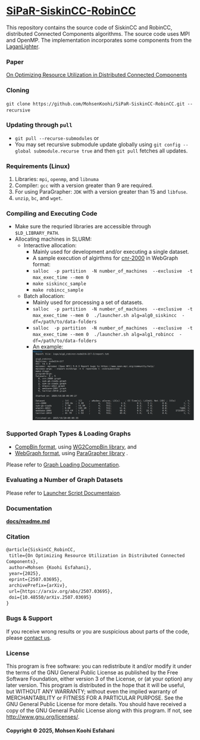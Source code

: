 # [SiPaR-SiskinCC-RobinCC]()

This repository contains the source code of SiskinCC and RobinCC, distributed Connected Components algorithms. 
The source code uses MPI and OpenMP. The implementation incorporates some  components from the [LaganLighter](https://github.com/MohsenKoohi/LaganLighter/).

### Paper
[On Optimizing Resource Utilization in Distributed Connected Components](https://doi.org/10.48550/arXiv.2507.03695)

### Cloning 
`git clone https://github.com/MohsenKoohi/SiPaR-SiskinCC-RobinCC.git --recursive`

### Updating through `pull`
- `git pull --recurse-submodules` or
- You may set recursive submodule update globally using `git config --global submodule.recurse true` and then `git pull` fetches all updates.

### Requirements (Linux)
1. Libraries: `mpi`, `openmp`, and `libnuma`
2. Compiler: `gcc` with a version greater than 9 are required.
3. For using ParaGrapher: `JDK` with a version greater than 15 and `libfuse`.
4. `unzip`, `bc`,  and `wget`.

### Compiling and Executing Code
 - Make sure the requried libraries are accessible through `$LD_LIBRARY_PATH`.
 - Allocating machines in SLURM:
   - Interactive allocation:
     - Mainly used for development and/or executing a single dataset.
     - A sample execution of algirthms for [cnr-2000](http://data.law.di.unimi.it/webdata/cnr-2000/) in WebGraph format:
     - `salloc  -p partition  -N number_of_machines  --exclusive  -t max_exec_time --mem 0`
     - `make siskincc_sample` 
     - `make robincc_sample`
   - Batch allocation:
     - Mainly used for processing a set of datasets.
     - `salloc  -p partition  -N number_of_machines  --exclusive  -t max_exec_time --mem 0  ./launcher.sh alg=alg0_siskincc  -df=/path/to/data-folders`
     - `salloc  -p partition  -N number_of_machines  --exclusive  -t max_exec_time --mem 0  ./launcher.sh alg=alg1_robincc  -df=/path/to/data-folders`
     - An example: ![RobinCC Screenshot](docs/images/robincc.png) 

### Supported Graph Types & Loading Graphs
 - [CompBin format](https://doi.org/10.48550/arXiv.2507.00716), using [WG2CompBin library](https://github.com/MohsenKoohi/WG2CompBin), and 
 - [WebGraph format](https://webgraph.di.unimi.it/), using [ParaGrapher library](https://github.com/MohsenKoohi/ParaGrapher) .

Please refer to [Graph Loading Documentation](docs/0.2-loading.md).

### Evaluating a Number of Graph Datasets

Please refer to [Launcher Script Documentaion](docs/0.3-launcher.md).

### Documentation
**[docs/readme.md](docs/readme.md)**

### Citation
```
@article{SiskinCC_RobinCC,
 title={On Optimizing Resource Utilization in Distributed Connected Components}, 
 author=Mohsen {Koohi Esfahani},
 year={2025},
 eprint={2507.03695},
 archivePrefix={arXiv},
 url={https://arxiv.org/abs/2507.03695},
 doi={10.48550/arXiv.2507.03695}
}
```

### Bugs & Support

If you receive wrong results or you are suspicious about parts of the code, 
please [contact us](https://orcid.org/0000-0002-7465-8003).

### License

This program is free software: you can redistribute it and/or modify it under the terms of the GNU General Public License as published by the Free Software Foundation, 
either version 3 of the License, or (at your option) any later version. This program is distributed in the hope that it will be useful, but WITHOUT ANY WARRANTY; 
without even the implied warranty of MERCHANTABILITY or FITNESS FOR A PARTICULAR PURPOSE. See the GNU General Public License for more details.
You should have received a copy of the GNU General Public License along with this program. If not, see <http://www.gnu.org/licenses/>.

#### Copyright ©  2025, Mohsen Koohi Esfahani
